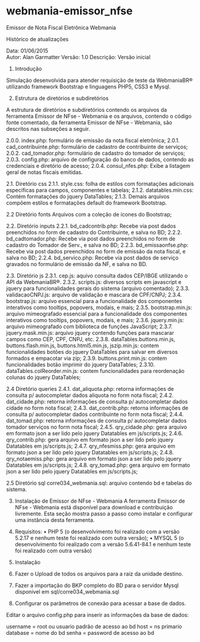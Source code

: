 # webmania-emissor_nfse
Emissor de Nota Fiscal Eletrônica Webmania

Histórico de atualizações 

Data: 01/06/2015	
Autor: Alan Garmatter
Versão: 1.0
Descrição: Versão inicial

1. Introdução

Simulação desenvolvida para atender requisição de teste da WebmaniaBR® utilizando framework Bootstrap e linguagens PHP5, CSS3 e Mysql.

2. Estrutura de diretórios e subdiretórios

A estrutura de diretórios e subdiretórios contendo os arquivos da ferramenta Emissor de NFse - Webmania e os arquivos, contendo o código fonte comentado, da ferramenta Emissor de NFse - Webmania, são descritos nas subseções a seguir.

2.0.0. index.php: formulário de emissão da nota fiscal eletrônica;
2.0.1. cad_contribuinte.php: formulário de cadastro de contribuinte de serviços;
2.0.2. cad_tomador.php: formulário de cadastro do tomador de serviços;
2.0.3. config.php: arquivo de configuração do banco de dados, contendo as credenciais e diretório de acesso;
2.0.4. consul_nfes.php: Exibe a listagem geral de notas fiscais emitidas.

2.1. Diretório css
2.1.1. style.css: folha de estilos com formatações adicionais especificas para campos, componentes e tabelas;
2.1.2. datatables.min.css: Contém formatações do jquery DataTables;
2.1.3. Demais arquivos compõem estilos e formatações default do framework Bootstrap.

2.2 Diretório fonts
Arquivos com a coleção de ícones do Bootstrap;

2.2. Diretório inputs
2.2.1. bd_cadcontrib.php: Recebe via post dados preenchidos no form de cadastro do Contribuinte, e salva no BD;
2.2.2. bd_cadtomador.php: Recebe via post dados preenchidos no form de cadastro do Tomador de Serv., e salva no BD;
2.2.3. bd_emissaonfse.php: Recebe via post dados preenchidos no form de emissão da nota fiscal, e salva no BD;
2.2.4. bd_servico.php: Recebe via post dados de serviço gravados no formulário de emissão da NF, e salva no BD.

2.3. Diretório js
2.3.1. cep.js: aquivo consulta dados CEP/IBGE utilizando o API da WebmaniaBR®.
2.3.2. scripts.js: diversos scripts em javascript e jquery para funcionalidades gerais do sistema (arquivo comentado);
2.3.3. validacaoCNPJ.js: arquivo de validação e mascara de CPF/CNPJ;
2.3.4. bootstrap.js: arquivo essencial para a funcionalidade dos componentes interativos como tooltips, popovers, modais, e mais;
2.3.5. bootstrap.min.js: arquivo mimeografado essencial para a funcionalidade dos componentes interativos como tooltips, popovers, modais, e mais;
2.3.6. jquery.min.js: arquivo mimeografado com biblioteca de funções JavaScript;
2.3.7. jquery.mask.min.js: arquivo jquery contendo funções para mascarar campos como CEP, CPF, CNPJ, etc.
2.3.8. dataTables.buttons.min.js, buttons.flash.min.js, buttons.html5.min.js, jszip.min.js: contem funcionalidades botões do jquery DataTables para salvar em diversos formados e empacotar via zip;
2.3.9. buttons.print.min.js: contem funcionalidades botão imprimir do jquery DataTables;
2.3.10. dataTables.colReorder.min.js: contem funcionalidades para reordenação colunas do jquery DataTables;

2.4 Diretório queries
2.4.1. dat_aliquota.php: retorna informações de consulta p/ autocompletar dados aliquota no form nota fiscal;
2.4.2. dat_cidade.php: retorna informações de consulta p/ autocompletar dados cidade no form nota fiscal;
2.4.3. dat_contrib.php: retorna informações de consulta p/ autocompletar dados contribuinte no form nota fiscal;
2.4.4. dat_tomad.php: retorna informações de consulta p/ autocompletar dados tomador serviços no form nota fiscal;
2.4.5. qry_cidade.php: gera arquivo em formato json a ser lido pelo jquery Datatables em js/scripts.js;
2.4.6. qry_contrib.php: gera arquivo em formato json a ser lido pelo jquery Datatables em js/scripts.js;
2.4.7. qry_nfesmiss.php: gera arquivo em formato json a ser lido pelo jquery Datatables em js/scripts.js;
2.4.8. qry_notaemiss.php: gera arquivo em formato json a ser lido pelo jquery Datatables em js/scripts.js;
2.4.8. qry_tomad.php: gera arquivo em formato json a ser lido pelo jquery Datatables em js/scripts.js;

2.5 Diretório sql
corre034_webmania.sql: arquivo contendo bd e tabelas do sistema.

3. Instalação de Emissor de NFse - Webmania
A ferramenta Emissor de NFse - Webmania está disponível para download e contribuição livremente. Esta seção mostra passo a passo como instalar e configurar uma instância desta ferramenta.

3. Requisitos:
• PHP 5 (o desenvolvimento foi realizado com a versão 5.2.17 e nenhum teste foi realizado com outra versão);
• MYSQL 5 (o desenvolvimento foi realizado com a versão 5.6.41-84.1 e nenhum teste foi realizado com outra versão)

4. Instalação
1. Fazer o Upload de todos os arquivos para a raiz da unidade destino.
2. Fazer a importação do BKP completo do BD para o servidor Mysql disponivel em sql/corre034_webmania.sql
3. Configurar os parâmetros de conexão para acessar a base de dados.

Editar o arquivo config.php para inserir as informações da base de dados:

username = root ou usuario padrão de acesso ao bd
host = ns primario
database = nome do bd
senha = password de acesso ao bd



